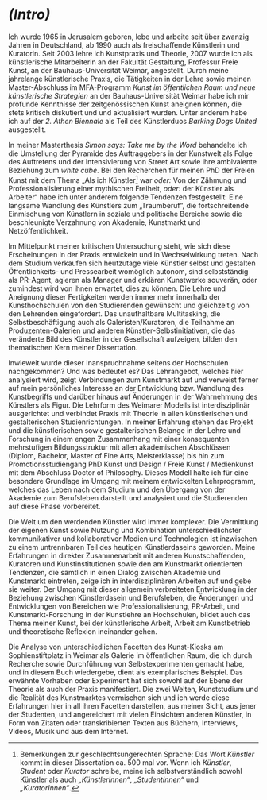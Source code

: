 # *(Intro)*



Ich wurde 1965 in Jerusalem geboren, lebe und arbeite seit über zwanzig Jahren in Deutschland, ab 1990 auch als freischaffende Künstlerin und Kuratorin. 
Seit 2003 lehre ich Kunstpraxis und Theorie, 2007 wurde ich als künstlerische Mitarbeiterin an der Fakultät Gestaltung, Professur Freie Kunst, 
an der Bauhaus-Universität Weimar, angestellt. Durch meine jahrelange künstlerische Praxis, die Tätigkeiten in der Lehre sowie meinen Master-Abschluss 
im MFA-Programm *Kunst im öffentlichen Raum und neue künstlerische Strategien* an der Bauhaus-Universität Weimar habe ich mir profunde Kenntnisse der 
zeitgenössischen Kunst aneignen können, die stets kritisch diskutiert und und aktualisiert wurden. Unter anderem habe ich auf der *2. Athen Biennale* als 
Teil des Künstlerduos *Barking Dogs United* ausgestellt. 

In meiner Masterthesis *Simon says: Take me by the Word* behandelte ich die Umstellung der Pyramide des Auftraggebers in der Kunstwelt als Folge des 
Auftretens und der Intensivierung von Street Art sowie ihre ambivalente Beziehung zum *white cube*. Bei den Recherchen für meinen PhD der Freien Kunst mit dem Thema 
„Als ich Künstler[^fn-geschlechtsprache] war *oder:* Von der Zähmung und Professionalisierung einer mythischen Freiheit, *oder:* der Künstler als Arbeiter“ habe ich unter anderem folgende Tendenzen 
festgestellt: Eine langsame Wandlung des Künstlers zum „Traumberuf”, die fortschreitende Einmischung von Künstlern in soziale und politische Bereiche sowie die 
beschleunigte Verzahnung von Akademie, Kunstmarkt und Netzöffentlichkeit. 

Im Mittelpunkt meiner kritischen Untersuchung steht, wie sich diese Erscheinungen in der Praxis entwickeln und in Wechselwirkung treten. Nach dem Studium verkaufen 
sich heutzutage viele Künstler selbst und gestalten Öffentlichkeits- und Pressearbeit womöglich autonom, sind selbstständig als PR-Agent, agieren als Manager 
und erklären Kunstwerke souverän, oder zumindest wird von ihnen erwartet, dies zu können. Die Lehre und Aneignung dieser Fertigkeiten werden immer mehr innerhalb 
der Kunsthochschulen von den Studierenden gewünscht und gleichzeitig von den Lehrenden eingefordert. Das unaufhaltbare Multitasking, die Selbstbeschäftigung auch 
als Galeristen/Kuratoren, die Teilnahme an Produzenten-Galerien und anderen Künstler-Selbstinitiativen, die das veränderte Bild des Künstler in der Gesellschaft 
aufzeigen, bilden den thematischen Kern meiner Dissertation. 

Inwieweit wurde dieser Inanspruchnahme seitens der Hochschulen nachgekommen? Und was bedeutet es? Das Lehrangebot, welches hier analysiert wird, 
zeigt Verbindungen zum Kunstmarkt auf und verweist ferner auf mein persönliches Interesse an der Entwicklung bzw. Wandlung des Kunstbegriffs und darüber hinaus 
auf Änderungen in der Wahrnehmung des Künstlers als Figur. Die Lehrform des Weimarer Modells ist interdisziplinär ausgerichtet 
und verbindet Praxis mit Theorie in allen künstlerischen und gestalterischen Studienrichtungen. In meiner Erfahrung 
stehen das Projekt und die künstlerischen sowie gestalterischen Belange in der Lehre und Forschung in einem engen Zusammenhang mit 
einer konsequenten mehrstufigen Bildungsstruktur mit allen akademischen Abschlüssen (Diplom, Bachelor, Master of Fine Arts, Meisterklasse) bis hin zum 
Promotionsstudiengang PhD Kunst und Design / Freie Kunst / Medienkunst mit dem Abschluss Doctor of Philosophy. Dieses Modell halte ich für 
eine besondere Grundlage im Umgang mit meinem entwickelten Lehrprogramm, welches das Leben nach dem Studium und den Übergang 
von der Akademie zum Berufsleben darstellt und analysiert und die Studierenden auf diese Phase vorbereitet. 

[^fn-geschlechtsprache]: Bemerkungen zur geschlechtsungerechten Sprache: Das Wort *Künstler* kommt in dieser Dissertation ca. 500 mal vor. Wenn ich *Künstler*, *Student* oder *Kurator* schreibe, meine ich selbstverständlich sowohl Künstler als auch *„KünstlerInnen“*, *„StudentInnen“* und *„KuratorInnen“*.

Die Welt um den werdenden Künstler wird immer komplexer. Die Vermittlung der eigenen Kunst sowie Nutzung und Kombination unterschiedlichster 
kommunikativer und kollaborativer Medien und Technologien ist inzwischen zu einem untrennbaren Teil des heutigen Künstlerdaseins geworden. Meine Erfahrungen 
in direkter Zusammenarbeit mit anderen Kunstschaffenden, Kuratoren und Kunstinstitutionen sowie den am Kunstmarkt orientierten Tendenzen, die sämtlich in 
einen Dialog zwischen Akademie und Kunstmarkt eintreten, zeige ich in interdisziplinären Arbeiten auf und gebe sie weiter. Der Umgang mit dieser allgemein 
verbreiteten Entwicklung in der Beziehung zwischen Künstlerdasein und Berufsleben, die Änderungen und Entwicklungen von Bereichen wie Professionalisierung, 
PR-Arbeit, und Kunstmarkt-Forschung in der Kunstlehre an Hochschulen, bildet auch das Thema meiner Kunst, bei der künstlerische Arbeit, Arbeit am Kunstbetrieb 
und theoretische Reflexion ineinander gehen.

Die Analyse von unterschiedlichen Facetten des Kunst-Kiosks am Sophienstiftplatz in Weimar als Galerie im öffentlichen Raum, die ich durch Recherche sowie Durchführung von
Selbstexperimenten gemacht habe, und in diesem Buch wiedergebe, dient als exemplarisches Beispiel. Das erwähnte Vorhaben oder Experiment hat sich sowohl auf der Ebene der 
Theorie als auch der Praxis manifestiert. Die zwei Welten, Kunststudium und die Realität des Kunstmarktes vermischen sich und ich werde diese Erfahrungen hier in all ihren 
Facetten darstellen, aus meiner Sicht, aus jener der Studenten, und angereichert mit vielen Einsichten anderen Künstler, in Form von Zitaten oder transkribierten Texten aus 
Büchern, Interviews, Videos, Musik und aus dem Internet. 

